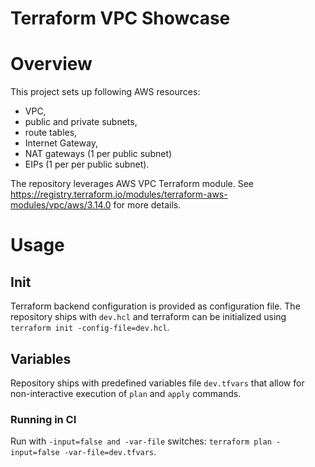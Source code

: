 Terraform VPC Showcase
======================

# Overview

This project sets up following AWS resources:
- VPC,
- public and private subnets, 
- route tables, 
- Internet Gateway, 
- NAT gateways (1 per public subnet)
- EIPs (1 per per public subnet).

The repository leverages AWS VPC Terraform module. See https://registry.terraform.io/modules/terraform-aws-modules/vpc/aws/3.14.0 for more details.

# Usage

## Init

Terraform backend configuration is provided as configuration file. The repository ships with `dev.hcl` and terraform can be initialized using `terraform init -config-file=dev.hcl`.

## Variables

Repository ships with predefined variables file `dev.tfvars` that allow for non-interactive execution of `plan` and `apply` commands.

### Running in CI

Run with `-input=false and -var-file` switches: `terraform plan -input=false -var-file=dev.tfvars`.